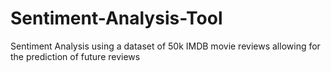 # Sentiment-Analysis-Tool
Sentiment Analysis using a dataset of 50k IMDB movie reviews allowing for the prediction of future reviews
